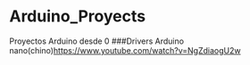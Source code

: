 # Arduino_Proyects
Proyectos Arduino desde 0
###Drivers Arduino nano(chino)https://www.youtube.com/watch?v=NgZdiaogU2w  

